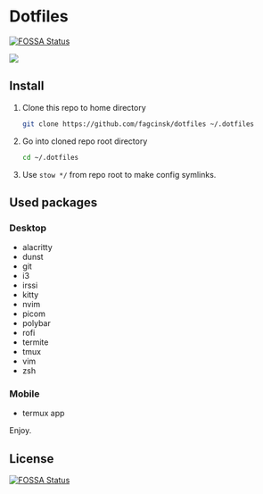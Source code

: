 # Dotfiles

[![FOSSA Status](https://app.fossa.io/api/projects/git%2Bgithub.com%2Ffagcinsk%2Fdotfiles.svg?type=shield)](https://app.fossa.io/projects/git%2Bgithub.com%2Ffagcinsk%2Fdotfiles?ref=badge_shield)

![](https://raw.githubusercontent.com/fagcinsk/dotfiles/master/screenshot.png)

## Install

1. Clone this repo to home directory
    ```sh
    git clone https://github.com/fagcinsk/dotfiles ~/.dotfiles
    ```
1. Go into cloned repo root directory
    ```sh
    cd ~/.dotfiles
    ```
1. Use `stow */` from repo root to make config symlinks.

## Used packages

### Desktop

- alacritty
- dunst
- git
- i3
- irssi
- kitty
- nvim
- picom
- polybar
- rofi
- termite
- tmux
- vim
- zsh

### Mobile

- termux app

Enjoy.

## License

[![FOSSA Status](https://app.fossa.io/api/projects/git%2Bgithub.com%2Ffagcinsk%2Fdotfiles.svg?type=large)](https://app.fossa.io/projects/git%2Bgithub.com%2Ffagcinsk%2Fdotfiles?ref=badge_large)

